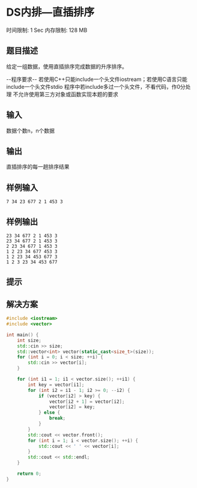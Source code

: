 # DS内排—直插排序
时间限制: 1 Sec  内存限制: 128 MB

## 题目描述
给定一组数据，使用直插排序完成数据的升序排序。

--程序要求--
若使用C++只能include一个头文件iostream；若使用C语言只能include一个头文件stdio
程序中若include多过一个头文件，不看代码，作0分处理
不允许使用第三方对象或函数实现本题的要求

## 输入
数据个数n，n个数据

## 输出
直插排序的每一趟排序结果

## 样例输入
    7 34 23 677 2 1 453 3

## 样例输出
    23 34 677 2 1 453 3
    23 34 677 2 1 453 3
    2 23 34 677 1 453 3
    1 2 23 34 677 453 3
    1 2 23 34 453 677 3
    1 2 3 23 34 453 677

## 提示

## 解决方案
``` cpp
#include <iostream>
#include <vector>

int main() {
    int size;
    std::cin >> size;
    std::vector<int> vector(static_cast<size_t>(size));
    for (int i = 0; i < size; ++i) {
        std::cin >> vector[i];
    }

    for (int i1 = 1; i1 < vector.size(); ++i1) {
        int key = vector[i1];
        for (int i2 = i1 - 1; i2 >= 0; --i2) {
            if (vector[i2] > key) {
                vector[i2 + 1] = vector[i2];
                vector[i2] = key;
            } else {
                break;
            }
        }
        std::cout << vector.front();
        for (int i = 1; i < vector.size(); ++i) {
            std::cout << ' ' << vector[i];
        }
        std::cout << std::endl;
    }

    return 0;
}

```

